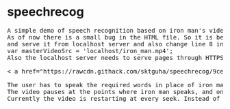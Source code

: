 # speechrecog
<pre>
A simple demo of speech recognition based on iron man's video
As of now there is a small bug in the HTML file. So it is better to download the video file from https://www.dropbox.com/s/tl9w8dcnaho6j98/Iron%20Man%20Mark%20II%20Test%20Flight.mp4?dl=1
and serve it from localhost server and also change line 8 in im.html to that address , for example
var masterVideoSrc = 'localhost/iron_man.mp4';
Also the localhost server needs to serve pages through HTTPS , else voice recognition is very slow on HTTP and requires repeated permissions

< a href="https://rawcdn.githack.com/sktguha/speechrecog/9ce013376a957afec0dc85cc4eb98ec1f9e92054/im.html">Demo</a>

The user has to speak the required words in place of iron man. They are shown instructions as speak "jarvis you there".
The video pauses at the points where iron man speaks, and on user speaking the required phrase, the video skips to the part where jarvis responds.
Currently the video is restarting at every seek. Instead of using html5 video player directly, it is better to use youtube api in future
</pre> 
